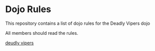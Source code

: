 Dojo Rules
==========

This repository contains a list of dojo rules for the Deadly Vipers dojo

All members should read the rules.

[deudly vipers](https://github.com/deadlyvipers)
